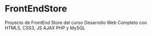 # FrontEndStore
Proyecto de FrontEnd Store del curso Desarrollo Web Completo con HTML5, CSS3, JS AJAX PHP y MySQL
